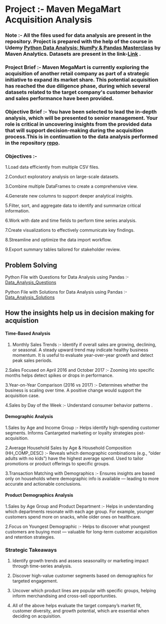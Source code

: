 # Project :- Maven MegaMart Acquisition Analysis

### Note :- All the files used for data analysis are present in the repository. Project is prepared with the help of the course in Udemy [Python Data Analysis: NumPy & Pandas Masterclass](https://www.udemy.com/course/python-pandas/) by Maven Analytics. Datasets are present in the link-[Link](https://drive.google.com/drive/u/0/folders/1LSaUhetg7Aq1411pQHI_w4qY7q_l-yzK) .

### Project Brief :- Maven MegaMart is currently exploring the acquisition of another retail company as part of a strategic initiative to expand its market share. This potential acquisition has reached the due diligence phase, during which several datasets related to the target company's customer behavior and sales performance have been provided.

### Objective Brief :- You have been selected to lead the in-depth analysis, which will be presented to senior management.  Your role is critical in uncovering insights from the provided data that will support decision-making during the acquisition process.This is in continuation to the data analysis performed in the repository [repo](https://github.com/aa-abhinavacharya/Data_Analysis_With_Python_Project_Acquistion_Analysis_Part_1/tree/main).

### Objectives :- 

1.Load data efficiently from multiple CSV files.

2.Conduct exploratory analysis on large-scale datasets.

3.Combine multiple DataFrames to create a comprehensive view.

4.Generate new columns to support deeper analytical insights.

5.Filter, sort, and aggregate data to identify and summarize critical information.

6.Work with date and time fields to perform time series analysis.

7.Create visualizations to effectively communicate key findings.

8.Streamline and optimize the data import workflow.

9.Export summary tables tailored for stakeholder review.

## Problem Solving

Python File with Questions for Data Analysis using Pandas :-[Data_Analysis_Questions](https://github.com/aa-abhinavacharya/Data_Analysis_With_Python_Project_Acquistion_Analysis_Part_2/blob/main/Final_Acquistion_Questions.ipynb)

Python File with Solutions for Data Analysis using Pandas :-[Data_Analysis_Solutions](https://github.com/aa-abhinavacharya/Data_Analysis_With_Python_Project_Acquistion_Analysis_Part_2/blob/main/Final_Acquistion_Solutions.ipynb)

## How the insights help us in decision making for acquistion

#### Time-Based Analysis

1. Monthly Sales Trends :- Identify if overall sales are growing, declining, or seasonal. A steady upward trend may indicate healthy business momentum. It is useful to evaluate year-over-year growth and detect peak sales periods.

2.Sales Focused on April 2016 and October 2017 :- Zooming into specific months helps detect spikes or drops in performance. 

3.Year-on-Year Comparison (2016 vs 2017) :- Determines whether the business is scaling over time. A positive change would support the acquisition case.

4.Sales by Day of the Week :- Understand consumer behavior patterns .

#### Demographic Analysis 

1.Sales by Age and Income Group :- Helps identify high-spending customer segments. Informs Cantargeted marketing or loyalty strategies post-acquisition.

2.Average Household Sales by Age & Household Composition (HH_COMP_DESC) :- Reveals which demographic combinations (e.g., “older adults with no kids”) have the highest average spend.  Used to tailor promotions or product offerings to specific groups.

3.Transaction Matching with Demographics :- Ensures insights are based only on households where demographic info is available — leading to more accurate and actionable conclusions.

#### Product Demographics Analysis 

1.Sales by Age Group and Product Department :- Helps in understanding which departments resonate with each age group. For example, younger customers spend more on snacks, while older ones on healthcare.

2.Focus on Youngest Demographic :- Helps to discover what youngest customers are buying most — valuable for long-term customer acquisition and retention strategies.

### Strategic Takeaways

1. Identify growth trends and assess seasonality or marketing impact through time-series analysis.

2. Discover high-value customer segments based on demographics for targeted engagement.

3. Uncover which product lines are popular with specific groups, helping inform merchandising and cross-sell opportunities.

4. All of the above helps evaluate the target company’s market fit, customer diversity, and growth potential, which are essential when deciding on acquisition.

